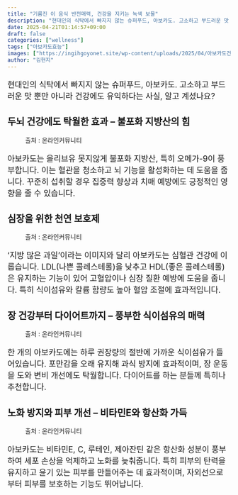 ```yaml
---
title: "기름진 이 음식 반전매력, 건강을 지키는 녹색 보물"
description: "현대인의 식탁에서 빠지지 않는 슈퍼푸드, 아보카도. 고소하고 부드러운 맛 뿐만 아니라 건강에도 유익하다는 사실, 알고 계셨나요?"
date: 2025-04-21T01:14:57+09:00
draft: false
categories: ["wellness"]
tags: ["아보카도효능"]
images: ["https://ingihgoyonet.site/wp-content/uploads/2025/04/아보카도건강-1024x683.jpg", "https://ingihgoyonet.site/wp-content/uploads/2025/04/신선한아보카도-1024x683.jpg", "https://ingihgoyonet.site/wp-content/uploads/2025/04/아보카도요리-1024x683.png", "https://ingihgoyonet.site/wp-content/uploads/2025/04/아보카도요리음식-1024x683.png"]
author: "김현지"
---
```


<p style="font-size:18px">현대인의 식탁에서 빠지지 않는 슈퍼푸드, 아보카도. 고소하고 부드러운 맛 뿐만 아니라 건강에도 유익하다는 사실, 알고 계셨나요?</p> <h2 >두뇌 건강에도 탁월한 효과 – 불포화 지방산의 힘</h2> <figure ><img src="https://ingihgoyonet.site/wp-content/uploads/2025/04/아보카도건강-1024x683.jpg" alt="" style="aspect-ratio:16/9;object-fit:cover"/><figcaption >출처 : 온라인커뮤니티</figcaption></figure> <p style="font-size:18px">아보카도는 올리브유 못지않게 불포화 지방산, 특히 오메가-9이 풍부합니다. 이는 혈관을 청소하고 뇌 기능을 활성화하는 데 도움을 줍니다. 꾸준히 섭취할 경우 집중력 향상과 치매 예방에도 긍정적인 영향을 줄 수 있습니다.</p> <h2 >심장을 위한 천연 보호제</h2> <figure ><img src="https://ingihgoyonet.site/wp-content/uploads/2025/04/신선한아보카도-1024x683.jpg" alt="" style="aspect-ratio:16/9;object-fit:cover"/><figcaption >출처 : 온라인커뮤니티</figcaption></figure> <p style="font-size:18px">‘지방 많은 과일’이라는 이미지와 달리 아보카도는 심혈관 건강에 이롭습니다. LDL(나쁜 콜레스테롤)을 낮추고 HDL(좋은 콜레스테롤)은 유지하는 기능이 있어 고혈압이나 심장 질환 예방에 도움을 줍니다. 특히 식이섬유와 칼륨 함량도 높아 혈압 조절에 효과적입니다.</p> <h2 >장 건강부터 다이어트까지 – 풍부한 식이섬유의 매력</h2> <figure ><img src="https://ingihgoyonet.site/wp-content/uploads/2025/04/아보카도요리-1024x683.png" alt="" /><figcaption >출처 : 온라인커뮤니티</figcaption></figure> <p style="font-size:18px">한 개의 아보카도에는 하루 권장량의 절반에 가까운 식이섬유가 들어있습니다. 포만감을 오래 유지해 과식 방지에 효과적이며, 장 운동을 도와 변비 개선에도 탁월합니다. 다이어트를 하는 분들께 특히나 추천합니다.</p> <h2 >노화 방지와 피부 개선 – 비타민E와 항산화 가득</h2> <figure ><img src="https://ingihgoyonet.site/wp-content/uploads/2025/04/아보카도요리음식-1024x683.png" alt="" style="aspect-ratio:16/9;object-fit:cover"/><figcaption >출처 : 온라인커뮤니티</figcaption></figure> <p style="font-size:18px">아보카도는 비타민E, C, 루테인, 제아잔틴 같은 항산화 성분이 풍부하여 세포 손상을 억제하고 노화를 늦춰줍니다. 특히 피부의 탄력을 유지하고 윤기 있는 피부를 만들어주는 데 효과적이며, 자외선으로부터 피부를 보호하는 기능도 뛰어납니다.</p>